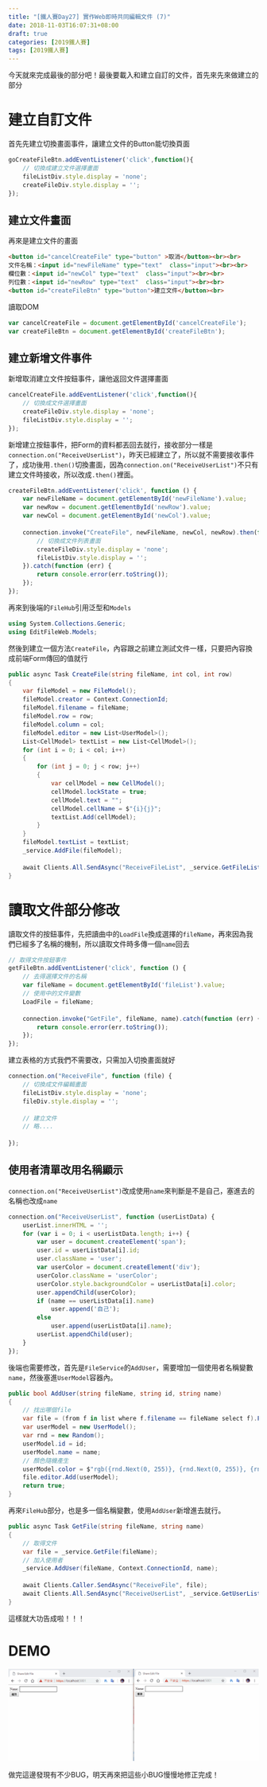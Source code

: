 ```yaml
---
title: "[鐵人賽Day27] 實作Web即時共同編輯文件 (7)"
date: 2018-11-03T16:07:31+08:00
draft: true
categories: [2019鐵人賽]
tags: [2019鐵人賽]
---
```

今天就來完成最後的部分吧！最後要載入和建立自訂的文件，首先來先來做建立的部分

# 建立自訂文件
首先先建立切換畫面事件，讓建立文件的Button能切換頁面

``` js
goCreateFileBtn.addEventListener('click',function(){
    // 切換成建立文件選擇畫面
    fileListDiv.style.display = 'none';
    createFileDiv.style.display = '';
});
```
## 建立文件畫面
再來是建立文件的畫面
``` html
<button id="cancelCreateFile" type="button" >取消</button><br><br>
文件名稱：<input id="newFileName" type="text"  class="input"><br><br>
欄位數：<input id="newCol" type="text"  class="input"><br><br>
列位數：<input id="newRow" type="text"  class="input"><br><br>
<button id="createFileBtn" type="button">建立文件</button><br>
```
讀取DOM
``` js
var cancelCreateFile = document.getElementById('cancelCreateFile');
var createFileBtn = document.getElementById('createFileBtn');
```
## 建立新增文件事件
新增取消建立文件按鈕事件，讓他返回文件選擇畫面
``` js
cancelCreateFile.addEventListener('click',function(){
    // 切換成文件選擇畫面
    createFileDiv.style.display = 'none';
    fileListDiv.style.display = '';
});
```
新增建立按鈕事件，把Form的資料都丟回去就行，接收部分一樣是`connection.on("ReceiveUserList")`，昨天已經建立了，所以就不需要接收事件了，成功後用`.then()`切換畫面，因為`connection.on("ReceiveUserList")`不只有建立文件時接收，所以改成`.then()`裡面。
``` js
createFileBtn.addEventListener('click', function () {
    var newFileName = document.getElementById('newFileName').value;
    var newRow = document.getElementById('newRow').value;
    var newCol = document.getElementById('newCol').value;

    connection.invoke("CreateFile", newFileName, newCol, newRow).then(function(){
        // 切換成文件列表畫面
        createFileDiv.style.display = 'none';
        fileListDiv.style.display = '';
    }).catch(function (err) {
        return console.error(err.toString());
    });
});
```

再來到後端的`FileHub`引用泛型和`Models`
``` cs
using System.Collections.Generic;
using EditFileWeb.Models;
```
然後到建立一個方法`CreateFile`，內容跟之前建立測試文件一樣，只要把內容換成前端Form傳回的值就行
``` cs
public async Task CreateFile(string fileName, int col, int row)
{
    var fileModel = new FileModel();
    fileModel.creator = Context.ConnectionId;
    fileModel.filename = fileName;
    fileModel.row = row;
    fileModel.column = col;
    fileModel.editor = new List<UserModel>();
    List<CellModel> textList = new List<CellModel>();
    for (int i = 0; i < col; i++)
    {
        for (int j = 0; j < row; j++)
        {
            var cellModel = new CellModel();
            cellModel.lockState = true;
            cellModel.text = "";
            cellModel.cellName = $"{i}{j}";
            textList.Add(cellModel);
        }
    }
    fileModel.textList = textList;
    _service.AddFile(fileModel);

    await Clients.All.SendAsync("ReceiveFileList", _service.GetFileList());
}
```

# 讀取文件部分修改
讀取文件的按鈕事件，先把讀曲中的`LoadFile`換成選擇的`fileName`，再來因為我們已經多了名稱的機制，所以讀取文件時多傳一個`name`回去
``` js
// 取得文件按鈕事件
getFileBtn.addEventListener('click', function () {
    // 去得選擇文件的名稱
    var fileName = document.getElementById('fileList').value;
    // 使用中的文件變數
    LoadFile = fileName;

    connection.invoke("GetFile", fileName, name).catch(function (err) {
        return console.error(err.toString());
    });
});
```

建立表格的方式我們不需要改，只需加入切換畫面就好
``` js
connection.on("ReceiveFile", function (file) {
    // 切換成文件編輯畫面
    fileListDiv.style.display = 'none';
    fileDiv.style.display = '';

    // 建立文件
    // 略....

});
```
## 使用者清單改用名稱顯示
`connection.on("ReceiveUserList")`改成使用`name`來判斷是不是自己，塞進去的名稱也改成`name`
``` js
connection.on("ReceiveUserList", function (userListData) {
    userList.innerHTML = '';
    for (var i = 0; i < userListData.length; i++) {
        var user = document.createElement('span');
        user.id = userListData[i].id;
        user.className = 'user';
        var userColor = document.createElement('div');
        userColor.className = 'userColor';
        userColor.style.backgroundColor = userListData[i].color;
        user.appendChild(userColor);
        if (name == userListData[i].name)
            user.append('自己');
        else
            user.append(userListData[i].name);
        userList.appendChild(user);
    }
});
```
後端也需要修改，首先是`FileService`的`AddUser`，需要增加一個使用者名稱變數`name`，然後塞進`UserModel`容器內。
``` cs
public bool AddUser(string fileName, string id, string name)
{
    // 找出哪個file
    var file = (from f in list where f.filename == fileName select f).FirstOrDefault();
    var userModel = new UserModel();
    var rnd = new Random();
    userModel.id = id;
    userModel.name = name;
    // 顏色隨機產生
    userModel.color = $"rgb({rnd.Next(0, 255)}, {rnd.Next(0, 255)}, {rnd.Next(0, 255)})";
    file.editor.Add(userModel);
    return true;
}
```
再來`FileHub`部分，也是多一個名稱變數，使用`AddUser`新增進去就行。
``` cs
public async Task GetFile(string fileName, string name)
{
    // 取得文件
    var file = _service.GetFile(fileName);
    // 加入使用者
    _service.AddUser(fileName, Context.ConnectionId, name);

    await Clients.Caller.SendAsync("ReceiveFile", file);
    await Clients.All.SendAsync("ReceiveUserList", _service.GetUserList(fileName));
}
```
這樣就大功告成啦！！！

# DEMO
![FileEditFinal](FileEditFinal.gif)

做完這邊發現有不少BUG，明天再來把這些小BUG慢慢地修正完成！


